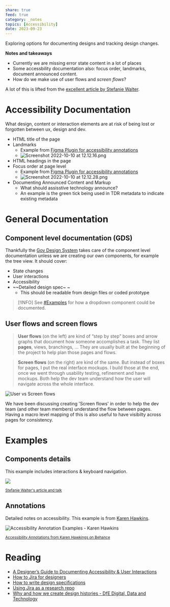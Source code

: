 ```yaml
---
share: true
feed: true
category: _notes
topics: [Accessibility]
date: 2023-09-23
---
```



Exploring options for documenting designs and tracking design changes. 

**Notes and takeaways**
- Currently we are missing error state content in a lot of places
- Some accessbility documentation also: focus order, landmarks, document announced content.
- How do we make use of user flows and *screen flows*? 

A lot of this is lifted from the [excellent article by Stefanie Walter](https://stephaniewalter.design/blog/a-designers-guide-to-documenting-accessibility-user-interactions/). 

# Accessibility Documentation
What design, content or interaction elements are at risk of being lost or forgotten between ux, design and dev.

- HTML title of the page
- Landmarks
	- Example from [Figma Plugin for accessibility annotations](https://www.figma.com/community/file/984136149483735147)
	- ![Screenshot 2022-10-10 at 12.12.16.png](Screenshot%202022-10-10%20at%2012.12.16.png)
- HTML headings in the page
- Focus order at page level
	- Example from [Figma Plugin for accessibility annotations](https://www.figma.com/community/file/984136149483735147)
	- ![Screenshot 2022-10-10 at 12.12.28.png](Screenshot%202022-10-10%20at%2012.12.28.png)
- Documenting Announced Content and Markup
	- What should assisstive technology announce? 
	- An example is the green tick being used in TDR metadata to indicate existing metadata

# General Documentation
## Component level documentation (GDS)

Thankfully the [Gov Design System](https://design-system.service.gov.uk/) takes care of the component level documentation unless we are creating our own components, for example the tree view. It should cover:
- State changes
- User interactions
- Accessibility
- ~~Detailed design spec~ ~ 
	- This should be readable from design files or coded prototype

> [!INFO]
> See [#Examples](#Examples) for how a dropdown component could be documented.


## User flows and screen flows

> **User flows** (on the left) are kind of “step by step” boxes and arrow graphs that document how someone accomplishes a task. They list **pages**, views, branchings, … They are usually built at the beginning of the project to help plan those pages and flows.

> **Screen flows** (on the right) are kind of the same. But instead of boxes for pages, I put the real interface mockups. I build those at the end, once we went through usability testing, refinement and have mockups. Both help the dev team understand how the user will navigate across the whole interface.

![User vs Screen flows](https://stephaniewalter.design/wp-content/uploads/2022/03/20-userflow-2.jpg)

We have been discussing creating 'Screen flows' in order to help the dev team (and other team members) understand the flow between pages. Having a macro level mapping of this is also useful to have visibilty across pages for consistency.  

# Examples 

## Components details

This example includes interactions & keyboard navigation. 

![](https://stephaniewalter.design/wp-content/uploads/2022/03/08-interactionflow-2.jpg)

<small>[Stefanie Walter's article and talk](https://stephaniewalter.design/blog/a-designers-guide-to-documenting-accessibility-user-interactions/)</small>

## Annotations

Detailed notes on accessibility. This example is from [Karen Hawkins](https://www.behance.net/gallery/78024369/Accessibility-Annotation-Examples%20).

![Accessibility Annotation Examples - Karen Hawkins](https://mir-s3-cdn-cf.behance.net/project_modules/max_1200/5c22d778024369.5c992c3799637.png)

<small>[Accessibility Annotations from Karen Hawkings on Behance](https://www.behance.net/gallery/78024369/Accessibility-Annotation-Examples%20)</small>

# Reading 

- [A Designer’s Guide to Documenting Accessibility & User Interactions](https://stephaniewalter.design/blog/a-designers-guide-to-documenting-accessibility-user-interactions/) 
- [How to Jira for designers](https://medium.com/designing-atlassian/how-to-jira-for-designers-e37c354aa078)
- [How to write design specifications](https://northell.design/blog/how-to-write-the-design-specifications-quick-guide)
- [Using Jira as a research repo](https://uxdesign.cc/using-jira-as-a-research-repository-pros-cons-and-how-to-eb112936c1e8)
- [Why and how we create design histories - DfE Digital, Data and Technology](https://dfedigital.blog.gov.uk/2020/09/01/design-history/)